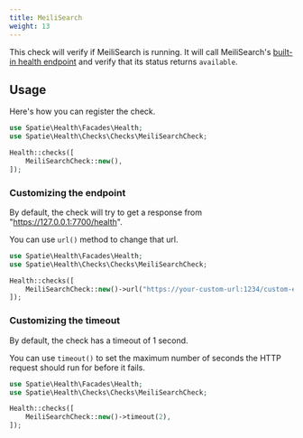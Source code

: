 ```yaml
---
title: MeiliSearch
weight: 13
---
```


This check will verify if MeiliSearch is running. It will call MeiliSearch's [built-in health endpoint](https://docs.meilisearch.com/reference/api/health.html) and verify that its status returns `available`.

## Usage

Here's how you can register the check.

```php
use Spatie\Health\Facades\Health;
use Spatie\Health\Checks\Checks\MeiliSearchCheck;

Health::checks([
    MeiliSearchCheck::new(),
]);
```

### Customizing the endpoint

By default, the check will try to get a response from "https://127.0.0.1:7700/health".

You can use `url()` method to change that url.

```php
use Spatie\Health\Facades\Health;
use Spatie\Health\Checks\Checks\MeiliSearchCheck;

Health::checks([
    MeiliSearchCheck::new()->url("https://your-custom-url:1234/custom-endpoint"),
]);
```

### Customizing the timeout

By default, the check has a timeout of 1 second.

You can use `timeout()` to set the maximum number of seconds the HTTP request should run for before it fails.

```php
use Spatie\Health\Facades\Health;
use Spatie\Health\Checks\Checks\MeiliSearchCheck;

Health::checks([
    MeiliSearchCheck::new()->timeout(2),
]);
```
